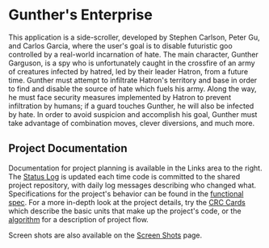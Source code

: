 # Gunther's Enterprise #

This application is a side-scroller, developed by Stephen Carlson, Peter Gu, and Carlos Garcia, where the user's goal is to disable futuristic goo controlled by a real-world incarnation of hate. The main character, Gunther Garguson, is a spy who is unfortunately caught in the crossfire of an army of creatures infected by hatred, led by their leader Hatron, from a future time. Gunther must attempt to infiltrate Hatron's territory and base in order to find and disable the source of hate which fuels his army. Along the way, he must face security measures implemented by Hatron to prevent infiltration by humans; if a guard touches Gunther, he will also be infected by hate. In order to avoid suspicion and accomplish his goal, Gunther must take advantage of combination moves, clever diversions, and much more.

## Project Documentation ##
Documentation for project planning is available in the Links area to the right. The [Status Log](http://code.google.com/p/genterprise/updates/list) is updated each time code is committed to the shared project repository, with daily log messages describing who changed what. Specifications for the project's behavior can be found in the [functional spec](http://genterprise.googlecode.com/files/funcspec-021710.doc). For a more in-depth look at the project details, try the [CRC Cards](http://spreadsheets.google.com/pub?key=tA3Mi_pmc9jVZD6BwRAnHYg&single=true&gid=0&output=html) which describe the basic units that make up the project's code, or the [algorithm](http://genterprise.googlecode.com/files/algor-021910.doc) for a description of project flow.

Screen shots are also available on the [Screen Shots](http://code.google.com/p/genterprise/wiki/ScreenShots) page.